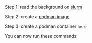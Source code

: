 Step 1: read the background on [slurm](slurm.md)

Step 2: create a [podman image](images.md)

Step 3: create a podman container `here`

You can now run these commands:

